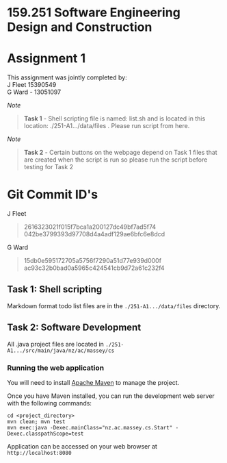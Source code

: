 # 159.251 Software Engineering Design and Construction
# Assignment 1

This assignment was jointly completed by: <br/>
J Fleet 15390549 <br/>
G Ward - 13051097


*Note*
> **Task 1** - Shell scripting file is named: list.sh and is located in this location: ./251-A1.../data/files . Please run script from here.

*Note*
> **Task 2** - Certain buttons on the webpage depend on Task 1 files that are created when the script is run so please run the script before testing for Task 2

# Git Commit ID's

J Fleet
> 2616323021f015f7bca1a200127dc49bf7ad5f74 </br>
> 042be3799393d97708d4a4adf129ae6bfc6e8dcd

G Ward
> 15db0e595172705a5756f7290a51d77e939d000f </br>
> ac93c32b0bad0a5965c424541cb9d72a61c232f4

## Task 1: Shell scripting
Markdown format todo list files are in the `./251-A1.../data/files` directory.

## Task 2: Software Development
All .java project files are located in `./251-A1.../src/main/java/nz/ac/massey/cs`
### Running the web application
You will need to install [Apache Maven](https://maven.apache.org/) to manage the project.

Once you have Maven installed, you can run the development web server with the following commands:

```
cd <project_directory>
mvn clean; mvn test
mvn exec:java -Dexec.mainClass="nz.ac.massey.cs.Start" -Dexec.classpathScope=test
```

Application can be accessed on your web browser at `http://localhost:8080`
